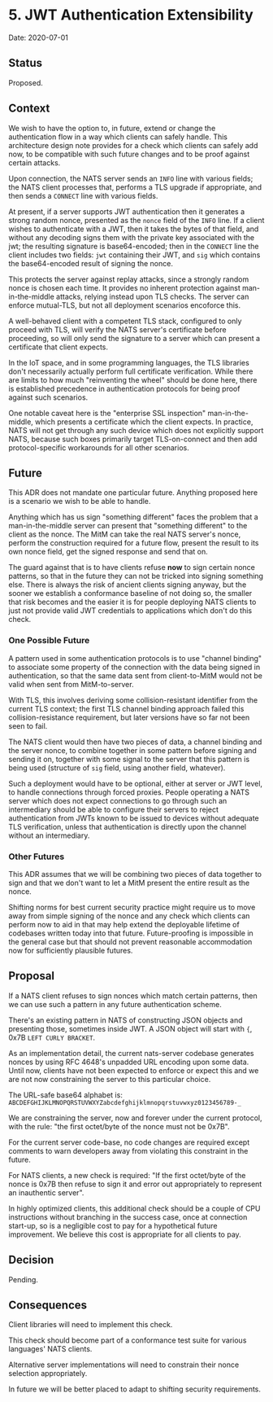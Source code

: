 # 5. JWT Authentication Extensibility

Date: 2020-07-01

## Status

Proposed.


## Context

We wish to have the option to, in future, extend or change the authentication
flow in a way which clients can safely handle.  This architecture design note
provides for a check which clients can safely add now, to be compatible with
such future changes and to be proof against certain attacks.

Upon connection, the NATS server sends an `INFO` line with various fields; the
NATS client processes that, performs a TLS upgrade if appropriate, and then
sends a `CONNECT` line with various fields.

At present, if a server supports JWT authentication then it generates a strong
random nonce, presented as the `nonce` field of the `INFO` line.  If a client
wishes to authenticate with a JWT, then it takes the bytes of that field, and
without any decoding signs them with the private key associated with the jwt;
the resulting signature is base64-encoded; then in the `CONNECT` line the
client includes two fields: `jwt` containing their JWT, and `sig` which
contains the base64-encoded result of signing the nonce.

This protects the server against replay attacks, since a strongly random nonce
is chosen each time.  It provides no inherent protection against
man-in-the-middle attacks, relying instead upon TLS checks.  The server can
enforce mutual-TLS, but not all deployment scenarios encoforce this.

A well-behaved client with a competent TLS stack, configured to only proceed
with TLS, will verify the NATS server's certificate before proceeding, so will
only send the signature to a server which can present a certificate that
client expects.

In the IoT space, and in some programming languages, the TLS libraries don't
necessarily actually perform full certificate verification.  While there are
limits to how much "reinventing the wheel" should be done here, there is
established precedence in authentication protocols for being proof against
such scenarios.

One notable caveat here is the "enterprise SSL inspection" man-in-the-middle,
which presents a certificate which the client expects.  In practice, NATS will
not get through any such device which does not explicitly support NATS,
because such boxes primarily target TLS-on-connect and then add
protocol-specific workarounds for all other scenarios.


## Future

This ADR does not mandate one particular future.  Anything proposed here is a
scenario we wish to be able to handle.

Anything which has us sign "something different" faces the problem that a
man-in-the-middle server can present that "something different" to the client
as the nonce.  The MitM can take the real NATS server's nonce, perform the
construction required for a future flow, present the result to its own nonce
field, get the signed response and send that on.

The guard against that is to have clients refuse **now** to sign certain nonce
patterns, so that in the future they can not be tricked into signing something
else.  There is always the risk of ancient clients signing anyway, but the
sooner we establish a conformance baseline of not doing so, the smaller that
risk becomes and the easier it is for people deploying NATS clients to just
not provide valid JWT credentials to applications which don't do this check.

### One Possible Future

A pattern used in some authentication protocols is to use "channel binding" to
associate some property of the connection with the data being signed in
authentication, so that the same data sent from client-to-MitM would not be
valid when sent from MitM-to-server.

With TLS, this involves deriving some collision-resistant identifier from the
current TLS context; the first TLS channel binding approach failed this
collision-resistance requirement, but later versions have so far not been seen
to fail.

The NATS client would then have two pieces of data, a channel binding and the
server nonce, to combine together in some pattern before signing and sending
it on, together with some signal to the server that this pattern is being used
(structure of `sig` field, using another field, whatever).

Such a deployment would have to be optional, either at server or JWT level, to
handle connections through forced proxies.  People operating a NATS server
which does not expect connections to go through such an intermediary should be
able to configure their servers to reject authentication from JWTs known to be
issued to devices without adequate TLS verification, unless that
authentication is directly upon the channel without an intermediary.


### Other Futures

This ADR assumes that we will be combining two pieces of data together to sign
and that we don't want to let a MitM present the entire result as the nonce.

Shifting norms for best current security practice might require us to move
away from simple signing of the nonce and any check which clients can perform
now to aid in that may help extend the deployable lifetime of codebases
written today into that future.  Future-proofing is impossible in the general
case but that should not prevent reasonable accommodation now for sufficiently
plausible futures.


## Proposal

If a NATS client refuses to sign nonces which match certain patterns, then we
can use such a pattern in any future authentication scheme.

There's an existing pattern in NATS of constructing JSON objects and
presenting those, sometimes inside JWT.  A JSON object will start with `{`,
0x7B `LEFT CURLY BRACKET`.

As an implementation detail, the current nats-server codebase generates nonces
by using RFC 4648's unpadded URL encoding upon some data.  Until now, clients
have not been expected to enforce or expect this and we are not now
constraining the server to this particular choice.

The URL-safe base64 alphabet is:
`ABCDEFGHIJKLMNOPQRSTUVWXYZabcdefghijklmnopqrstuvwxyz0123456789-_`

We are constraining the server, now and forever under the current protocol,
with the rule: "the first octet/byte of the nonce must not be 0x7B".

For the current server code-base, no code changes are required except comments
to warn developers away from violating this constraint in the future.

For NATS clients, a new check is required: "If the first octet/byte of the
nonce is 0x7B then refuse to sign it and error out appropriately to represent
an inauthentic server".

In highly optimized clients, this additional check should be a couple of CPU
instructions without branching in the success case, once at connection
start-up, so is a negligible cost to pay for a hypothetical future
improvement.  We believe this cost is appropriate for all clients to pay.


## Decision

Pending.


## Consequences

Client libraries will need to implement this check.

This check should become part of a conformance test suite for various
languages' NATS clients.

Alternative server implementations will need to constrain their nonce
selection appropriately.

In future we will be better placed to adapt to shifting security requirements.

